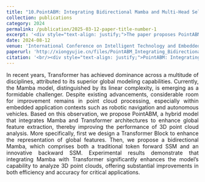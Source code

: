 ```yaml
---
title: "10.PointABM: Integrating Bidirectional Mamba and Multi-Head Self-Attention for Point Cloud Analysis"
collection: publications
category: 2024
permalink: /publication/2025-03-12-paper-title-number-1
excerpt: '<div style="text-align: justify;">The paper proposes PointABM, which combines Bidirectional Mamba and Transformer, and it shows improved performance in point cloud analysis with a small increase in parameters.</div>'
date: 2024-08-12
venue: 'International Conference on Intelligent Technology and Embedded Systems'
paperurl: 'http://xiongyujie.cn/files/PointABM_Integrating_Bidirectional_Mamba_and_Multi-Head_Self-Attention_for_Point_Cloud_Analysis.pdf'
citation: '<br/><div style="text-align: justify;">PointABM: Integrating Bidirectional Mamba and Multi-Head Self-Attention for Point Cloud Analysis, J.-W. Chen, Y.-J. Xiong*, D.-H. Zhu, J.-C. Zhang, Z. Zhou, 2024 4th International Conference on Intelligent Technology and Embedded Systems (ICITES). IEEE, 2024</div>'
---
```


<div style="text-align: justify;">In recent years, Transformer has achieved dominance across a multitude of disciplines, attributed to its superior global modeling capabilities. Currently, the Mamba model, distinguished by its linear complexity, is emerging as a formidable challenger. Despite existing advancements, considerable room for improvement remains in point cloud processing, especially within embedded application contexts such as robotic navigation and autonomous vehicles. Based on this observation, we propose PointABM, a hybrid model that integrates Mamba and Transformer architectures to enhance global feature extraction, thereby improving the performance of 3D point cloud analysis. More specifically, first we design a Transformer Block to enhance the representation of global features. Then, we propose a bidirectional Mamba, which comprises both a traditional token forward SSM and an innovative backward SSM. Experimental results demonstrate that integrating Mamba with Transformer significantly enhances the model’s capability to analyze 3D point clouds, offering substantial improvements in both efficiency and accuracy for critical applications.</div>

<br/>
